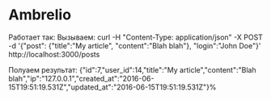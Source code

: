 # Ambrelio

Работает так:
Вызываем:
curl -H "Content-Type: application/json" -X POST -d '{"post": {"title":"My article", "content":"Blah blah"}, "login":"John Doe"}' http://localhost:3000/posts

Полуаем результат:
{"id":7,"user_id":14,"title":"My article","content":"Blah blah","ip":"127.0.0.1","created_at":"2016-06-15T19:51:19.531Z","updated_at":"2016-06-15T19:51:19.531Z"}%                   
